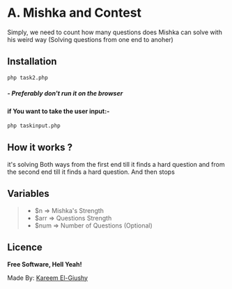 #  A. Mishka and Contest

Simply, we need to count how many questions does Mishka can solve with his weird way (Solving questions from one end to anoher)

## Installation

```bash
php task2.php
```
##### - Preferably don't run it on the browser
#### if You want to take the user input:-
```bash
php taskinput.php
```
## How it works ?

it's solving Both ways from the first end till it finds a hard question and from the second end till it finds a hard question. And then stops

## Variables
>* $n => Mishka's Strength
>* $arr => Questions Strength
>*  $num => Number of Questions (Optional)


## Licence
**Free Software, Hell Yeah!**

Made By: [Kareem El-Giushy](https://github.com/KareemEl-Giushy/ "Kareem El-Giushy")